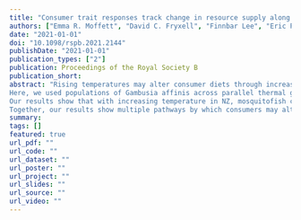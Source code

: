 ```yaml
---
title: "Consumer trait responses track change in resource supply along replicated thermal gradients"
authors: ["Emma R. Moffett", "David C. Fryxell", "Finnbar Lee", "Eric P. Palkovacs", "Kevin S. Simon"]
date: "2021-01-01"
doi: "10.1098/rspb.2021.2144"
publishDate: "2021-01-01"
publication_types: ["2"]
publication: Proceedings of the Royal Society B
publication_short:
abstract: "Rising temperatures may alter consumer diets through increased metabolic demand and altered resource availability. However, current theories assessing dietary shifts with warming do not account for a change in resource availability. It is unknown whether consumers will increase consumption rates or consume different resources to meet increased energy requirements and whether the dietary change will lead to associated variation in morphology and nutrient utilization.
Here, we used populations of Gambusia affinis across parallel thermal gradients in New Zealand (NZ) and California (CA) to understand the influence of temperature on diets, morphology and stoichiometric phenotypes.
Our results show that with increasing temperature in NZ, mosquitofish consumed more plant material, whereas in CA mosquitofish shifted towards increased consumption of invertebrate prey. In both regions, populations with plant-based diets had fuller guts, longer relative gut lengths, superior-orientated mouths and reduced body elemental %C and N/P.
Together, our results show multiple pathways by which consumers may alter their feeding patterns with rising temperatures, and they suggest that warming-induced changes to resource availability may be the principal determinant of which pathway is taken."
summary:
tags: []
featured: true
url_pdf: ""
url_code: ""
url_dataset: ""
url_poster: ""
url_project: ""
url_slides: ""
url_source: ""
url_video: ""
---
```

